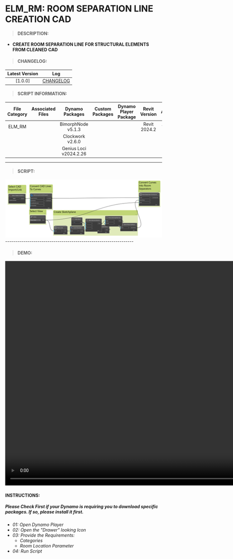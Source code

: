 # ELM_RM: ROOM SEPARATION LINE CREATION CAD

> #### DESCRIPTION: 
- **CREATE ROOM SEPARATION LINE FOR STRUCTURAL ELEMENTS FROM CLEANED CAD**

> #### CHANGELOG:

| Latest Version | Log |
| :-------: | :----: | 
|[1.0.0] | [CHANGELOG](/_scripts/_project/287_ELM/ROOMS/changelog/ELM_RM_RoomSeparationLineCreationCAD.md) |

> #### SCRIPT INFORMATION: 

| File Category | Associated Files | Dynamo Packages | Custom Packages | Dynamo Player Package | Revit Version | Author | Modified By | File Name & Location | 
| :-------: | :----: | :---: | :---: | :---: | :---: | :---: | :---: | :--: |
| ELM_RM |  | BimorphNode v5.1.3 |  |  | Revit 2024.2 | Abjeet Singh | | ELM_RM_RoomSeparationLineCreationCAD |
|           |  | Clockwork v2.6.0 |                 |                    | | | | (https://bimcapcom.sharepoint.com/sites/BCP-Main/Shared%20Documents/Forms/AllItems.aspx?ga=1&id=%2Fsites%2FBCP%2DMain%2FShared%20Documents%2F06%5FR%26D%2F01%5FDynamo%2F01%5FScripts%2F02%5FPROJECT%2F287%5FELM%2FROOMS&viewid=e0e0047a%2Dee02%2D4bdf%2D8915%2D4f9c8adce5be) |
|   |   | Genius Loci v2024.2.26 |   |   |   |   |   |   |

----------------------------------------------------------------
> #### SCRIPT: 
<img src="./_scripts/_project/287_ELM/ROOMS/images/20240716_VMC_RM_SeparationLineCreation_CAD V1.0.0_2024-08-27_01-22-39.png">
----------------------------------------------------------------

> #### DEMO: 

<video width="1280" height="720" controls>
 <source src="./_scripts/_project/ELM/ROOMS/demo/240718_287_ELM_Script Demo.mp4" type="video/mp4">
</video>

#### INSTRUCTIONS: 
##### Please Check First if your Dynamo is requiring you to download specific packages. If so, please install it first.

- *01: Open Dynamo Player*
- *02: Open the "Drawer" looking Icon*
- *03: Provide the Requirements:*
    - *Categories*
    - *Room Location Parameter*
- *04: Run Script*